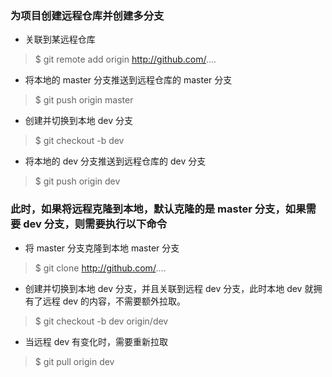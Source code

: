 ### 为项目创建远程仓库并创建多分支
+ 关联到某远程仓库
> $ git remote add origin http://github.com/....
+ 将本地的 master 分支推送到远程仓库的 master 分支
> $ git push origin master
+ 创建并切换到本地 dev 分支
> $ git checkout -b dev
+ 将本地的 dev 分支推送到远程仓库的 dev 分支
> $ git push origin dev

### 此时，如果将远程克隆到本地，默认克隆的是 master 分支，如果需要 dev 分支，则需要执行以下命令
+ 将 master 分支克隆到本地 master 分支
> $ git clone http://github.com/....
+ 创建并切换到本地 dev 分支，并且关联到远程 dev 分支，此时本地 dev 就拥有了远程 dev 的内容，不需要额外拉取。
> $ git checkout -b dev origin/dev
+ 当远程 dev 有变化时，需要重新拉取
> $ git pull origin dev